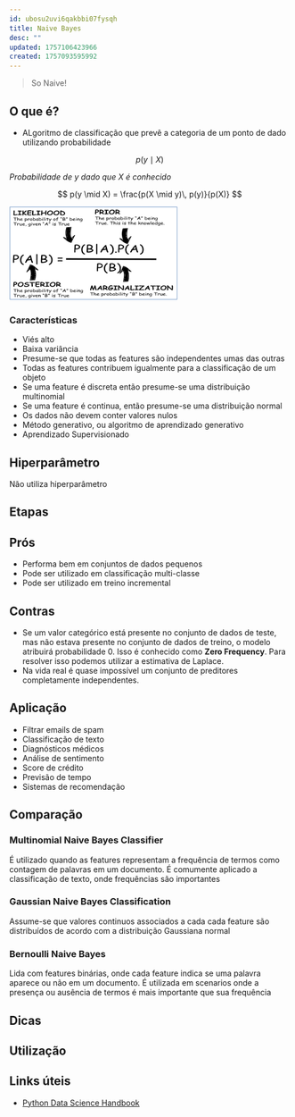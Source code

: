 ```yaml
---
id: ubosu2uvi6qakbbi07fysqh
title: Naive Bayes
desc: ""
updated: 1757106423966
created: 1757093595992
---
```


> So Naive!

## O que é?

- ALgoritmo de classificação que prevê a categoria de um ponto de dado utilizando probabilidade

$$
p(y \mid X)
$$

_Probabilidade de y dado que X é conhecido_

$$
p(y \mid X) = \frac{p(X \mid y)\, p(y)}{p(X)}
$$

![Naive Bayes](./assets/machine-learning-naive-bayes.png)

### Características

- Viés alto
- Baixa variância
- Presume-se que todas as features são independentes umas das outras
- Todas as features contribuem igualmente para a classificação de um objeto
- Se uma feature é discreta então presume-se uma distribuição multinomial
- Se uma feature é continua, então presume-se uma distribuição normal
- Os dados não devem conter valores nulos
- Método generativo, ou algoritmo de aprendizado generativo
- Aprendizado Supervisionado

## Hiperparâmetro

Não utiliza hiperparâmetro

## Etapas

## Prós

- Performa bem em conjuntos de dados pequenos
- Pode ser utilizado em classificação multi-classe
- Pode ser utilizado em treino incremental

## Contras

- Se um valor categórico está presente no conjunto de dados de teste, mas não estava presente no conjunto de dados de treino, o modelo atribuirá probabilidade 0. Isso é conhecido como **Zero Frequency**. Para resolver isso podemos utilizar a estimativa de Laplace.
- Na vida real é quase impossível um conjunto de preditores completamente independentes.

## Aplicação

- Filtrar emails de spam
- Classificação de texto
- Diagnósticos médicos
- Análise de sentimento
- Score de crédito
- Previsão de tempo
- Sistemas de recomendação

## Comparação

### Multinomial Naive Bayes Classifier

É utilizado quando as features representam a frequência de termos como contagem de palavras em um documento. É comumente aplicado a classificação de texto, onde frequências são importantes

### Gaussian Naive Bayes Classification

Assume-se que valores continuos associados a cada cada feature são distribuídos de acordo com a distribuição Gaussiana normal

### Bernoulli Naive Bayes

Lida com features binárias, onde cada feature indica se uma palavra aparece ou não em um documento. É utilizada em scenarios onde a presença ou ausência de termos é mais importante que sua frequência

## Dicas

## Utilização

## Links úteis

- [Python Data Science Handbook](https://jakevdp.github.io/PythonDataScienceHandbook/)
